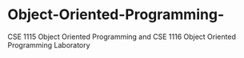 # Object-Oriented-Programming-
CSE 1115 Object Oriented Programming and CSE 1116 Object Oriented Programming Laboratory
